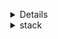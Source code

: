 <ul>
    <details>
        <sumarry>next_permutation</summary>
        <ol>
            <li>Problem: <a href="https://cses.fi/alon/task/1622/">Creating Strings</a></li>
        </ol>
    </details>
    <details>
        <summary>stack</summary>
        <ol>
            <li>Problem: <a href="https://www.spoj.com/problems/ONP/">ONP - Transform the Expression</a></li>
        </ol>
    </details>
</ul>